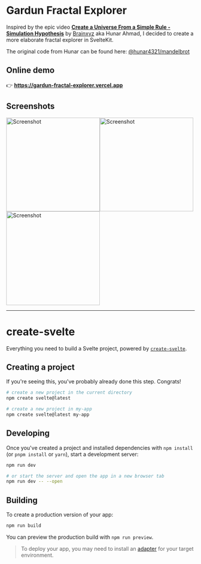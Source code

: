 # Gardun Fractal Explorer

Inspired by the epic video **[Create a Universe From a Simple Rule - Simulation Hypothesis](https://youtu.be/mzizK6ms-gY?si=MqeWq0y1i-F9Qqb0)** by [Brainxyz](https://www.youtube.com/@brainxyz) aka Hunar Ahmad, I decided to create a more elaborate fractal explorer in SvelteKit.

The original code from Hunar can be found here: [@hunar4321/mandelbrot](https://github.com/hunar4321/mandelbrot)

## Online demo

👉 **https://gardun-fractal-explorer.vercel.app**

## Screenshots

<img src="https://danielres.github.io/gardun-fractal-explorer/screenshots/001.png" alt="Screenshot" style="max-width: 100%; width: 250px"><img src="https://danielres.github.io/gardun-fractal-explorer/screenshots/002.png" alt="Screenshot" style="max-width: 100%; width: 250px"><img src="https://danielres.github.io/gardun-fractal-explorer/screenshots/003.png" alt="Screenshot" style="max-width: 100%; width: 250px">

---

# create-svelte

Everything you need to build a Svelte project, powered by [`create-svelte`](https://github.com/sveltejs/kit/tree/master/packages/create-svelte).

## Creating a project

If you're seeing this, you've probably already done this step. Congrats!

```bash
# create a new project in the current directory
npm create svelte@latest

# create a new project in my-app
npm create svelte@latest my-app
```

## Developing

Once you've created a project and installed dependencies with `npm install` (or `pnpm install` or `yarn`), start a development server:

```bash
npm run dev

# or start the server and open the app in a new browser tab
npm run dev -- --open
```

## Building

To create a production version of your app:

```bash
npm run build
```

You can preview the production build with `npm run preview`.

> To deploy your app, you may need to install an [adapter](https://kit.svelte.dev/docs/adapters) for your target environment.
